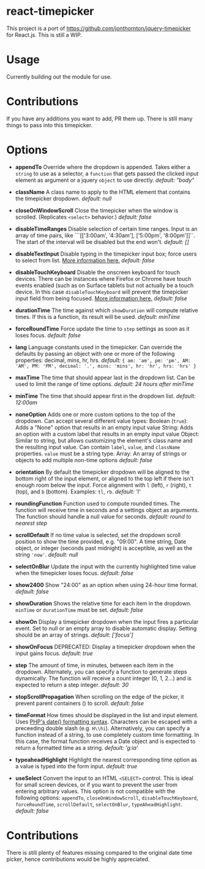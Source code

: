 react-timepicker
===============================

This project is a port of https://github.com/jonthornton/jquery-timepicker for React.js. This is still a WIP.

Usage
===============================

Currently building out the module for use.

Contributions
===============================
If you have any additions you want to add, PR them up. There is still many things to pass into this timepicker.

Options
===============================

- **appendTo**
Override where the dropdown is appended.
Takes either a `string` to use as a selector, a `function` that gets passed the clicked input element as argument or a jquery `object` to use directly.
*default: "body"*

- **className**
A class name to apply to the HTML element that contains the timepicker dropdown.
*default: null*

- **closeOnWindowScroll**
Close the timepicker when the window is scrolled. (Replicates ```<select>``` behavior.)
*default: false*

- **disableTimeRanges**
Disable selection of certain time ranges. Input is an array of time pairs, like ```[['3:00am', '4:30am'], ['5:00pm', '8:00pm']]``. The start of the interval will be disabled but the end won't.
*default: []*

- **disableTextInput**
Disable typing in the timepicker input box; force users to select from list. [More information here.](https://github.com/jonthornton/jquery-timepicker/issues/425#issuecomment-133262458)
*default: false*

- **disableTouchKeyboard**
Disable the onscreen keyboard for touch devices. There can be instances where Firefox or Chrome have touch events enabled (such as on Surface tablets but not actually be a touch device. In this case `disableTouchKeyboard` will prevent the timepicker input field from being focused. [More information here.](https://github.com/jonthornton/jquery-timepicker/issues/413)
*default: false*

- **durationTime**
The time against which ```showDuration``` will compute relative times. If this is a function, its result will be used.
*default: minTime*

- **forceRoundTime**
Force update the time to ```step``` settings as soon as it loses focus.
*default: false*

- **lang**
Language constants used in the timepicker. Can override the defaults by passing an object with one or more of the following properties: decimal, mins, hr, hrs.
*default:* ```{
  am: 'am',
  pm: 'pm',
  AM: 'AM',
  PM: 'PM',
  decimal: '.',
  mins: 'mins',
  hr: 'hr',
  hrs: 'hrs'
}```

- **maxTime**
The time that should appear last in the dropdown list. Can be used to limit the range of time options.
*default: 24 hours after minTime*

- **minTime**
The time that should appear first in the dropdown list.
*default: 12:00am*

- **noneOption**
Adds one or more custom options to the top of the dropdown. Can accept several different value types:
Boolean (```true```): Adds a "None" option that results in an empty input value
String: Adds an option with a custom label that results in an empty input value
Object: Similar to string, but allows customizing the element's class name and the resulting input value. Can contain ```label```, ```value```, and ```className``` properties. ```value``` must be a string type.
Array: An array of strings or objects to add multiple non-time options
*default: false*

- **orientation**
By default the timepicker dropdown will be aligned to the bottom right of the input element, or aligned to the top left if there isn't enough room below the input. Force alignment with `l` (left), `r` (right), `t` (top), and `b` (bottom). Examples: `tl`, `rb`.
*default: 'l'*

- **roundingFunction**
Function used to compute rounded times. The function will receive time in seconds and a settings object as arguments. The function should handle a null value for seconds.
*default: round to nearest step*

- **scrollDefault**
If no time value is selected, set the dropdown scroll position to show the time provided, e.g. "09:00". A time string, Date object, or integer (seconds past midnight) is acceptible, as well as the string `'now'`.
*default: null*

- **selectOnBlur**
Update the input with the currently highlighted time value when the timepicker loses focus.
*default: false*

- **show2400**
Show "24:00" as an option when using 24-hour time format.
*default: false*

- **showDuration**
Shows the relative time for each item in the dropdown. ```minTime``` or ```durationTime``` must be set.
*default: false*

- **showOn**
Display a timepicker dropdown when the input fires a particular event. Set to null or an empty array to disable automatic display. Setting should be an array of strings.
*default: ['focus']*

- **showOnFocus**
DEPRECATED: Display a timepicker dropdown when the input gains focus.
*default: true*

- **step**
The amount of time, in minutes, between each item in the dropdown. Alternately, you can specify a function to generate steps dynamically. The function will receive a count integer (0, 1, 2...) and is expected to return a step integer.
*default: 30*

- **stopScrollPropagation**
When scrolling on the edge of the picker, it prevent parent containers (<body>) to scroll.
*default: false*

- **timeFormat**
How times should be displayed in the list and input element. Uses [PHP's date() formatting syntax](http://php.net/manual/en/function.date.php). Characters can be escaped with a preceeding double slash (e.g. `H\\hi`). Alternatively, you can specify a function instead of a string, to use completely custom time formatting. In this case, the format function receives a Date object and is expected to return a formatted time as a string.
*default: 'g:ia'*

- **typeaheadHighlight**
Highlight the nearest corresponding time option as a value is typed into the form input.
*default: true*

- **useSelect**
Convert the input to an HTML `<SELECT>` control. This is ideal for small screen devices, or if you want to prevent the user from entering arbitrary values. This option is not compatible with the following options: ```appendTo```, ```closeOnWindowScroll```, ```disableTouchKeyboard```, ```forceRoundTime```, ```scrollDefault```, ```selectOnBlur```, ```typeAheadHighlight```.
*default: false*

Contributions
===============================
There is still plenty of features missing compared to the original date time picker, hence contributions would be highly appreciated.
